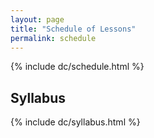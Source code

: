 ```yaml
---
layout: page
title: "Schedule of Lessons"
permalink: schedule
---
```


{% include dc/schedule.html %}

<h2 id="syllabus">Syllabus</h2>
{% include dc/syllabus.html %}